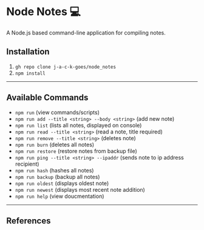 # Node Notes 💻
A Node.js based command-line application for compiling notes. 

## Installation
1. `gh repo clone j-a-c-k-goes/node_notes`
2. `npm install`
---

## Available Commands

* `npm run` (view commands/scripts)
* `npm run add --title <string> --body <string>` (add new note)
* `npm run list` (lists all notes, displayed on console)
* `npm run read --title <string>` (read a note, title required)
* `npm run remove --title <string>` (deletes note)
* `npm run burn` (deletes all notes)
* `npm run restore` (restore notes from backup file)
* `npm run ping --title <string> --ipaddr` (sends note to ip address recipient)
* `npm run hash` (hashes all notes)
* `npm run backup` (backup all notes)
* `npm run oldest` (displays oldest note)
* `npm run newest` (displays most recent note addition)
* `npm run help` (view doucmentation)

---

## References
